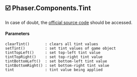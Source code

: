 ## :ballot_box_with_check: Phaser.Components.Tint

In case of doubt, the [official source code](https://github.com/photonstorm/phaser) should be accessed.

#### Parameters

```
clearTint()       : clears all tint values
setTint()         : set tint values of game object
tintTopLeft()     : set top-left tint value
tintTopRight()    : set top-right tint value
tintBottomLeft()  : set bottom-left tint value
tintBottomRight() : set bottom-right tint value
tint              : tint value being applied
```
